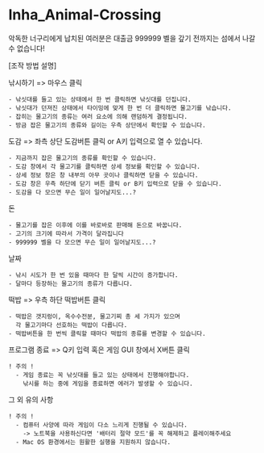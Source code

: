 # Inha_Animal-Crossing

악독한 너구리에게 납치된 여러분은 대출금
999999 벨을 갚기 전까지는 섬에서 나갈 수 없습니다!


[조작 방법 설명]

낚시하기 => 마우스 클릭

	- 낚싯대를 들고 있는 상태에서 한 번 클릭하면 낚싯대를 던집니다.
	- 낚싯대가 던져진 상태에서 타이밍에 맞게 한 번 더 클릭하면 물고기를 낚습니다.
	- 잡히는 물고기의 종류는 여러 요소에 의해 랜덤하게 결정됩니다.
	- 방금 잡은 물고기의 종류와 길이는 우측 상단에서 확인할 수 있습니다.

도감 => 좌측 상단 도감버튼 클릭 or A키 입력으로 열 수 있습니다.

	- 지금까지 잡은 물고기의 종류를 확인할 수 있습니다.
	- 도감 창에서 각 물고기를 클릭하면 상세 정보를 확인할 수 있습니다.
	- 상세 정보 창은 창 내부의 아무 곳이나 클릭하면 닫을 수 있습니다.
	- 도감 창은 우측 하단에 닫기 버튼 클릭 or B키 입력으로 닫을 수 있습니다.
	- 도감을 다 모으면 무슨 일이 일어날지도...?

돈

	- 물고기를 잡은 이후에 이를 바로바로 판매해 돈으로 바꿉니다.
	- 고기의 크기에 따라서 가격이 달라집니다
	- 999999 벨을 다 모으면 무슨 일이 일어날지도...?

날짜

	- 낚시 시도가 한 번 있을 때마다 한 달씩 시간이 증가합니다.
	- 달마다 등장하는 물고기의 종류가 다릅니다.

떡밥 => 우측 하단 떡밥버튼 클릭

	- 떡밥은 갯지렁이, 옥수수전분, 물고기찌 총 세 가지가 있으며
	  각 물고기마다 선호하는 떡밥이 다릅니다.
	- 떡밥버튼을 한 번씩 클릭할 때마다 떡밥의 종류를 변경할 수 있습니다.

프로그램 종료 => Q키 입력 혹은 게임 GUI 창에서 X버튼 클릭

	! 주의 !
	  - 게임 종료는 꼭 낚싯대를 들고 있는 상태에서 진행해야합니다.
	    낚시를 하는 중에 게임을 종료하면 에러가 발생할 수 있습니다.

그 외 유의 사항

	! 주의 !
	  - 컴퓨터 사양에 따라 게임이 다소 느리게 진행될 수 있습니다.
	    -> 노트북을 사용하신다면 '배터리 절약 모드'를 꼭 해제하고 플레이해주세요
	  - Mac OS 환경에서는 원활한 실행을 지원하지 않습니다.
